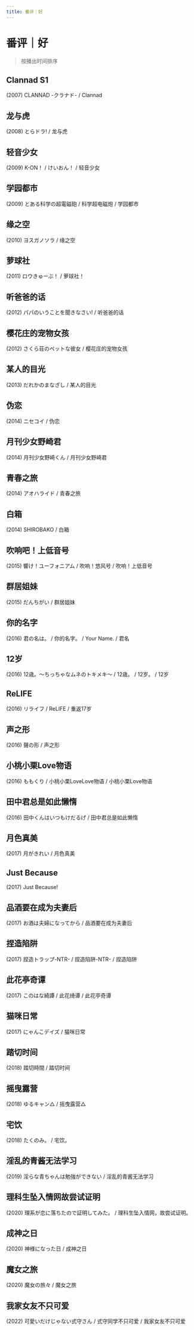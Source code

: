 ```yaml
---
title: 番评｜好
---
```


# 番评｜好

> 按播出时间排序

## Clannad S1

(2007) CLANNAD -クラナド- / Clannad

## 龙与虎

(2008) とらドラ! / 龙与虎

## 轻音少女

(2009) K-ON！ / けいおん！ / 轻音少女

## 学园都市

(2009) とある科学の超電磁砲 / 科学超电磁炮 / 学园都市

## 缘之空

(2010) ヨスガノソラ / 缘之空

## 萝球社

(2011) ロウきゅーぶ！ / 萝球社！

## 听爸爸的话

(2012) パパのいうことを聞きなさい! / 听爸爸的话

## 樱花庄的宠物女孩

(2012) さくら荘のペットな彼女 / 樱花庄的宠物女孩

## 某人的目光

(2013) だれかのまなざし / 某人的目光

## 伪恋

(2014) ニセコイ / 伪恋

## 月刊少女野崎君

(2014) 月刊少女野崎くん / 月刊少女野崎君

## 青春之旅

(2014) アオハライド / 青春之旅

## 白箱

(2014) SHIROBAKO / 白箱

## 吹响吧！上低音号

(2015) 響け！ユーフォニアム / 吹响！悠风号 / 吹响！上低音号

## 群居姐妹

(2015) だんちがい / 群居姐妹

## 你的名字

(2016) 君の名は。 / 你的名字。 / Your Name. / 君名

## 12岁

(2016) 12歳。～ちっちゃなムネのトキメキ～ / 12歳。 / 12岁。 / 12岁

## ReLIFE

(2016) リライフ / ReLIFE / 重返17岁

## 声之形

(2016) 聲の形 / 声之形

## 小桃小栗Love物语

(2016) ももくり / 小桃小栗LoveLove物语 / 小桃小栗Love物语

## 田中君总是如此懒惰

(2016) 田中くんはいつもけだるげ / 田中君总是如此懒惰

## 月色真美

(2017) 月がきれい / 月色真美

## Just Because

(2017) Just Because!

## 品酒要在成为夫妻后

(2017) お酒は夫婦になってから / 品酒要在成为夫妻后

## 捏造陷阱

(2017) 捏造トラップ-NTR- / 捏造陷阱-NTR- / 捏造陷阱

## 此花亭奇谭

(2017) このはな綺譚 / 此花绮谭 / 此花亭奇谭

## 猫咪日常

(2017) にゃんこデイズ / 猫咪日常

## 踏切时间

(2018) 踏切時間 / 踏切时间

## 摇曳露营

(2018) ゆるキャン△ / 摇曳露营△

## 宅饮

(2018) たくのみ。 / 宅饮。

## 淫乱的青酱无法学习

(2019) 淫らな青ちゃんは勉強ができない / 淫乱的青酱无法学习

## 理科生坠入情网故尝试证明

(2020) 理系が恋に落ちたので証明してみた。 / 理科生坠入情网，故尝试证明。

## 成神之日

(2020) 神様になった日 / 成神之日

## 魔女之旅

(2020) 魔女の旅々 / 魔女之旅

## 我家女友不只可爱

(2022) 可愛いだけじゃない式守さん / 式守同学不只可爱 / 我家女友不只可爱
